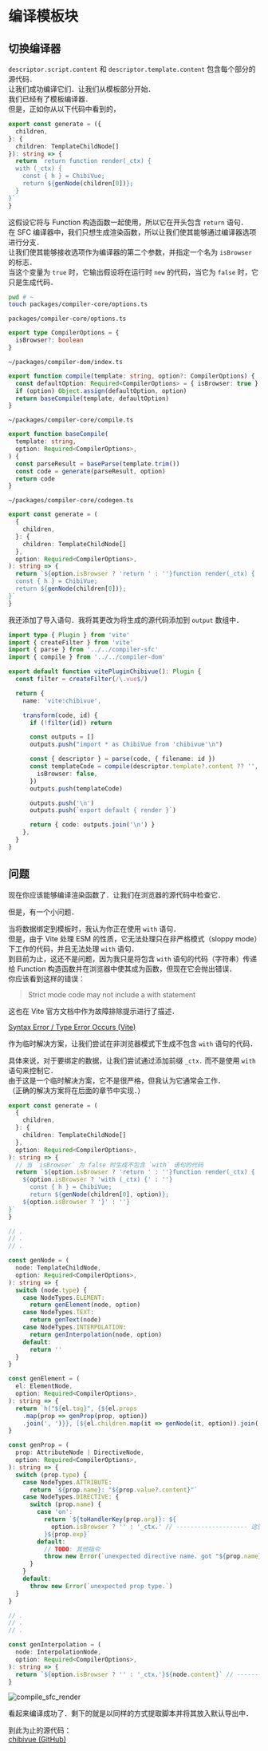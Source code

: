 # 编译模板块

## 切换编译器

`descriptor.script.content` 和 `descriptor.template.content` 包含每个部分的源代码．\
让我们成功编译它们．让我们从模板部分开始．\
我们已经有了模板编译器．\
但是，正如你从以下代码中看到的，

```ts
export const generate = ({
  children,
}: {
  children: TemplateChildNode[]
}): string => {
  return `return function render(_ctx) {
  with (_ctx) {
    const { h } = ChibiVue;
    return ${genNode(children[0])};
  }
}`
}
```

这假设它将与 Function 构造函数一起使用，所以它在开头包含 `return` 语句．\
在 SFC 编译器中，我们只想生成渲染函数，所以让我们使其能够通过编译器选项进行分支．\
让我们使其能够接收选项作为编译器的第二个参数，并指定一个名为 `isBrowser` 的标志．\
当这个变量为 `true` 时，它输出假设将在运行时 `new` 的代码，当它为 `false` 时，它只是生成代码．

```sh
pwd # ~
touch packages/compiler-core/options.ts
```

`packages/compiler-core/options.ts`

```ts
export type CompilerOptions = {
  isBrowser?: boolean
}
```

`~/packages/compiler-dom/index.ts`

```ts
export function compile(template: string, option?: CompilerOptions) {
  const defaultOption: Required<CompilerOptions> = { isBrowser: true }
  if (option) Object.assign(defaultOption, option)
  return baseCompile(template, defaultOption)
}
```

`~/packages/compiler-core/compile.ts`

```ts
export function baseCompile(
  template: string,
  option: Required<CompilerOptions>,
) {
  const parseResult = baseParse(template.trim())
  const code = generate(parseResult, option)
  return code
}
```

`~/packages/compiler-core/codegen.ts`

```ts
export const generate = (
  {
    children,
  }: {
    children: TemplateChildNode[]
  },
  option: Required<CompilerOptions>,
): string => {
  return `${option.isBrowser ? 'return ' : ''}function render(_ctx) {
  const { h } = ChibiVue;
  return ${genNode(children[0])};
}`
}
```

我还添加了导入语句．我将其更改为将生成的源代码添加到 `output` 数组中．

```ts
import type { Plugin } from 'vite'
import { createFilter } from 'vite'
import { parse } from '../../compiler-sfc'
import { compile } from '../../compiler-dom'

export default function vitePluginChibivue(): Plugin {
  const filter = createFilter(/\.vue$/)

  return {
    name: 'vite:chibivue',

    transform(code, id) {
      if (!filter(id)) return

      const outputs = []
      outputs.push("import * as ChibiVue from 'chibivue'\n")

      const { descriptor } = parse(code, { filename: id })
      const templateCode = compile(descriptor.template?.content ?? '', {
        isBrowser: false,
      })
      outputs.push(templateCode)

      outputs.push('\n')
      outputs.push(`export default { render }`)

      return { code: outputs.join('\n') }
    },
  }
}
```

## 问题

现在你应该能够编译渲染函数了．让我们在浏览器的源代码中检查它．

但是，有一个小问题．

当将数据绑定到模板时，我认为你正在使用 `with` 语句．\
但是，由于 Vite 处理 ESM 的性质，它无法处理只在非严格模式（sloppy mode）下工作的代码，并且无法处理 `with` 语句．\
到目前为止，这还不是问题，因为我只是将包含 `with` 语句的代码（字符串）传递给 Function 构造函数并在浏览器中使其成为函数，但现在它会抛出错误．\
你应该看到这样的错误：

> Strict mode code may not include a with statement

这也在 Vite 官方文档中作为故障排除提示进行了描述．

[Syntax Error / Type Error Occurs (Vite)](https://vitejs.dev/guide/troubleshooting.html#syntax-error-type-error-occurs)

作为临时解决方案，让我们尝试在非浏览器模式下生成不包含 `with` 语句的代码．

具体来说，对于要绑定的数据，让我们尝试通过添加前缀 `_ctx.` 而不是使用 `with` 语句来控制它．\
由于这是一个临时解决方案，它不是很严格，但我认为它通常会工作．\
（正确的解决方案将在后面的章节中实现．）

```ts
export const generate = (
  {
    children,
  }: {
    children: TemplateChildNode[]
  },
  option: Required<CompilerOptions>,
): string => {
  // 当 `isBrowser` 为 false 时生成不包含 `with` 语句的代码
  return `${option.isBrowser ? 'return ' : ''}function render(_ctx) {
    ${option.isBrowser ? 'with (_ctx) {' : ''}
      const { h } = ChibiVue;
      return ${genNode(children[0], option)};
    ${option.isBrowser ? '}' : ''}
}`
}

// .
// .
// .

const genNode = (
  node: TemplateChildNode,
  option: Required<CompilerOptions>,
): string => {
  switch (node.type) {
    case NodeTypes.ELEMENT:
      return genElement(node, option)
    case NodeTypes.TEXT:
      return genText(node)
    case NodeTypes.INTERPOLATION:
      return genInterpolation(node, option)
    default:
      return ''
  }
}

const genElement = (
  el: ElementNode,
  option: Required<CompilerOptions>,
): string => {
  return `h("${el.tag}", {${el.props
    .map(prop => genProp(prop, option))
    .join(', ')}}, [${el.children.map(it => genNode(it, option)).join(', ')}])`
}

const genProp = (
  prop: AttributeNode | DirectiveNode,
  option: Required<CompilerOptions>,
): string => {
  switch (prop.type) {
    case NodeTypes.ATTRIBUTE:
      return `${prop.name}: "${prop.value?.content}"`
    case NodeTypes.DIRECTIVE: {
      switch (prop.name) {
        case 'on':
          return `${toHandlerKey(prop.arg)}: ${
            option.isBrowser ? '' : '_ctx.' // -------------------- 这里
          }${prop.exp}`
        default:
          // TODO: 其他指令
          throw new Error(`unexpected directive name. got "${prop.name}"`)
      }
    }
    default:
      throw new Error(`unexpected prop type.`)
  }
}

// .
// .
// .

const genInterpolation = (
  node: InterpolationNode,
  option: Required<CompilerOptions>,
): string => {
  return `${option.isBrowser ? '' : '_ctx.'}${node.content}` // ------------ 这里
}
```

![compile_sfc_render](https://raw.githubusercontent.com/chibivue-land/chibivue/main/book/images/compile_sfc_render.png)

看起来编译成功了．剩下的就是以同样的方式提取脚本并将其放入默认导出中．

到此为止的源代码：  
[chibivue (GitHub)](https://github.com/chibivue-land/chibivue/tree/main/book/impls/10_minimum_example/070_sfc_compiler3)
